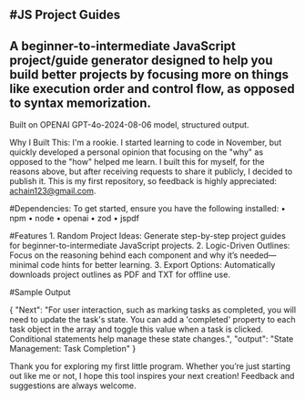 #JS Project Guides
---
A beginner-to-intermediate JavaScript project/guide generator designed to help you build better projects by focusing more on things like execution order and control flow, as opposed to syntax memorization.
---

Built on OPENAI GPT-4o-2024-08-06 model, structured output.

Why I Built This: I'm a rookie. I started learning to code in November, but quickly developed a personal opinion that focusing on the "why" as opposed to the "how" helped me learn. 
I built this for myself, for the reasons above, but after receiving requests to share it publicly, I decided to publish it.
This is my first repository, so feedback is highly appreciated: achain123@gmail.com.


#Dependencies:
To get started, ensure you have the following installed:
	•	npm
	•	node
	•	openai
	•	zod
	•	jspdf

#Features
	1.	Random Project Ideas: Generate step-by-step project guides for beginner-to-intermediate JavaScript projects.
	2.	Logic-Driven Outlines: Focus on the reasoning behind each component and why it’s needed—minimal code hints for better learning.
	3.	Export Options: Automatically downloads project outlines as PDF and TXT for offline use.

#Sample Output

{
  "Next": "For user interaction, such as marking tasks as completed, you will need to update the task's state. You can add a 'completed' property to each task object in the array and toggle this value when a task is clicked. Conditional statements help manage these state changes.",
  "output": "State Management: Task Completion"
}

Thank you for exploring my first little program. Whether you’re just starting out like me or not, I hope this tool inspires your next creation! Feedback and suggestions are always welcome.
